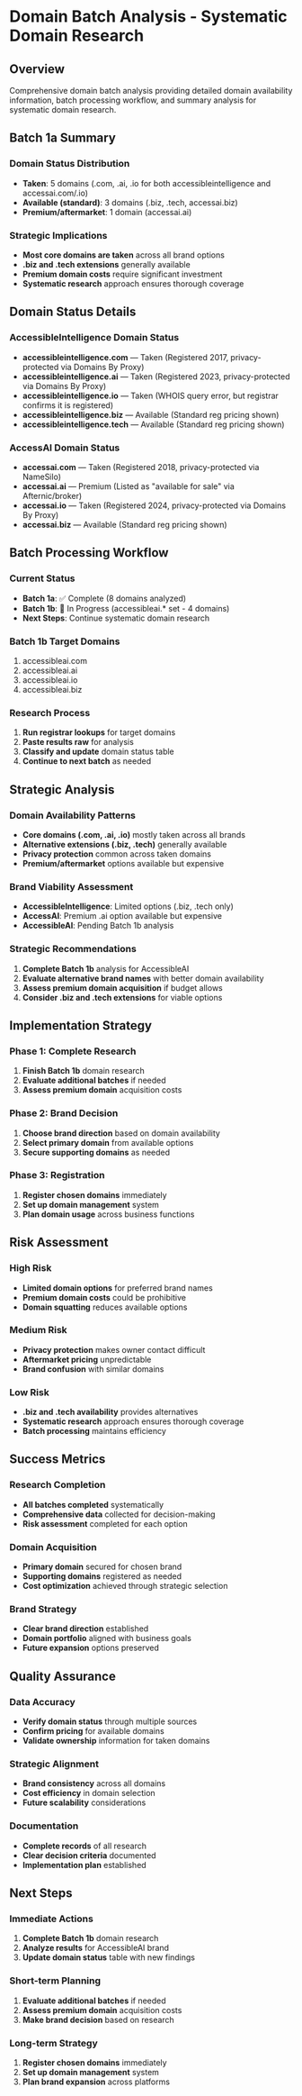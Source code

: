# Domain Batch Analysis - Systematic Domain Research

## Overview
Comprehensive domain batch analysis providing detailed domain availability information, batch processing workflow, and summary analysis for systematic domain research.

## Batch 1a Summary

### Domain Status Distribution
- **Taken**: 5 domains (.com, .ai, .io for both accessibleintelligence and accessai.com/.io)
- **Available (standard)**: 3 domains (.biz, .tech, accessai.biz)
- **Premium/aftermarket**: 1 domain (accessai.ai)

### Strategic Implications
- **Most core domains are taken** across all brand options
- **.biz and .tech extensions** generally available
- **Premium domain costs** require significant investment
- **Systematic research** approach ensures thorough coverage

## Domain Status Details

### AccessibleIntelligence Domain Status
- **accessibleintelligence.com** — Taken (Registered 2017, privacy-protected via Domains By Proxy)
- **accessibleintelligence.ai** — Taken (Registered 2023, privacy-protected via Domains By Proxy)
- **accessibleintelligence.io** — Taken (WHOIS query error, but registrar confirms it is registered)
- **accessibleintelligence.biz** — Available (Standard reg pricing shown)
- **accessibleintelligence.tech** — Available (Standard reg pricing shown)

### AccessAI Domain Status
- **accessai.com** — Taken (Registered 2018, privacy-protected via NameSilo)
- **accessai.ai** — Premium (Listed as "available for sale" via Afternic/broker)
- **accessai.io** — Taken (Registered 2024, privacy-protected via Domains By Proxy)
- **accessai.biz** — Available (Standard reg pricing shown)

## Batch Processing Workflow

### Current Status
- **Batch 1a**: ✅ Complete (8 domains analyzed)
- **Batch 1b**: 🔄 In Progress (accessibleai.* set - 4 domains)
- **Next Steps**: Continue systematic domain research

### Batch 1b Target Domains
1. accessibleai.com
2. accessibleai.ai
3. accessibleai.io
4. accessibleai.biz

### Research Process
1. **Run registrar lookups** for target domains
2. **Paste results raw** for analysis
3. **Classify and update** domain status table
4. **Continue to next batch** as needed

## Strategic Analysis

### Domain Availability Patterns
- **Core domains (.com, .ai, .io)** mostly taken across all brands
- **Alternative extensions (.biz, .tech)** generally available
- **Privacy protection** common across taken domains
- **Premium/aftermarket** options available but expensive

### Brand Viability Assessment
- **AccessibleIntelligence**: Limited options (.biz, .tech only)
- **AccessAI**: Premium .ai option available but expensive
- **AccessibleAI**: Pending Batch 1b analysis

### Strategic Recommendations
1. **Complete Batch 1b** analysis for AccessibleAI
2. **Evaluate alternative brand names** with better domain availability
3. **Assess premium domain acquisition** if budget allows
4. **Consider .biz and .tech extensions** for viable options

## Implementation Strategy

### Phase 1: Complete Research
1. **Finish Batch 1b** domain research
2. **Evaluate additional batches** if needed
3. **Assess premium domain** acquisition costs

### Phase 2: Brand Decision
1. **Choose brand direction** based on domain availability
2. **Select primary domain** from available options
3. **Secure supporting domains** as needed

### Phase 3: Registration
1. **Register chosen domains** immediately
2. **Set up domain management** system
3. **Plan domain usage** across business functions

## Risk Assessment

### High Risk
- **Limited domain options** for preferred brand names
- **Premium domain costs** could be prohibitive
- **Domain squatting** reduces available options

### Medium Risk
- **Privacy protection** makes owner contact difficult
- **Aftermarket pricing** unpredictable
- **Brand confusion** with similar domains

### Low Risk
- **.biz and .tech availability** provides alternatives
- **Systematic research** approach ensures thorough coverage
- **Batch processing** maintains efficiency

## Success Metrics

### Research Completion
- **All batches completed** systematically
- **Comprehensive data** collected for decision-making
- **Risk assessment** completed for each option

### Domain Acquisition
- **Primary domain** secured for chosen brand
- **Supporting domains** registered as needed
- **Cost optimization** achieved through strategic selection

### Brand Strategy
- **Clear brand direction** established
- **Domain portfolio** aligned with business goals
- **Future expansion** options preserved

## Quality Assurance

### Data Accuracy
- **Verify domain status** through multiple sources
- **Confirm pricing** for available domains
- **Validate ownership** information for taken domains

### Strategic Alignment
- **Brand consistency** across all domains
- **Cost efficiency** in domain selection
- **Future scalability** considerations

### Documentation
- **Complete records** of all research
- **Clear decision criteria** documented
- **Implementation plan** established

## Next Steps

### Immediate Actions
1. **Complete Batch 1b** domain research
2. **Analyze results** for AccessibleAI brand
3. **Update domain status** table with new findings

### Short-term Planning
1. **Evaluate additional batches** if needed
2. **Assess premium domain** acquisition costs
3. **Make brand decision** based on research

### Long-term Strategy
1. **Register chosen domains** immediately
2. **Set up domain management** system
3. **Plan brand expansion** across platforms
